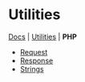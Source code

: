 # Utilities

[Docs](.) | [Utilities](utilities) | **PHP**

* [Request](utilities_php_request)
* [Response](utilities_php_response)
* [Strings](utilities_php_strings)
